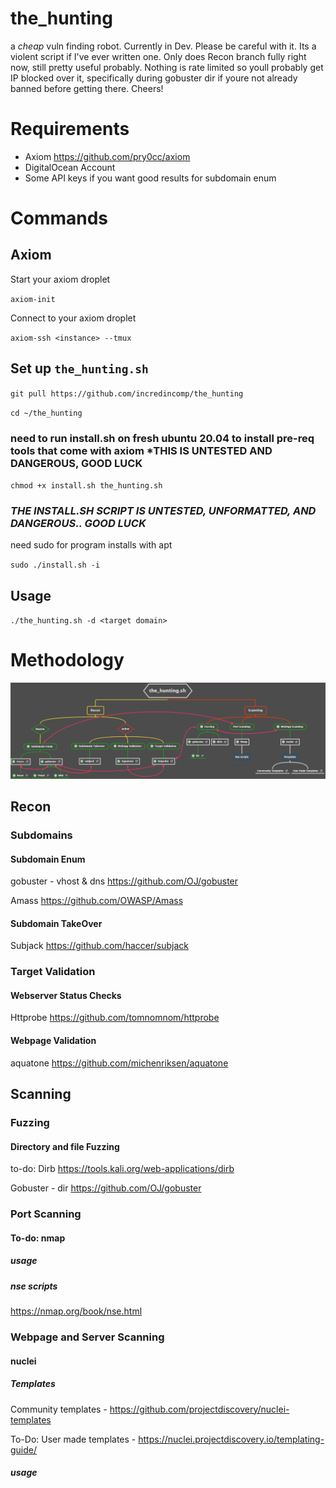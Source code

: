 # the_hunting
a *cheap* vuln finding robot. Currently in Dev. Please be careful with it. Its a violent script if I've ever written one. Only does Recon branch fully right now, still pretty useful probably. Nothing is rate limited so youll probably get IP blocked over it, specifically during gobuster dir if youre not already banned before getting there.
Cheers!

# Requirements

* Axiom https://github.com/pry0cc/axiom
* DigitalOcean Account
* Some API keys if you want good results for subdomain enum

# Commands
## Axiom
Start your axiom droplet

`axiom-init`

Connect to your axiom droplet

`axiom-ssh <instance> --tmux`

## Set up `the_hunting.sh`
`git pull https://github.com/incredincomp/the_hunting`

`cd ~/the_hunting`

### need to run install.sh on fresh ubuntu 20.04 to install pre-req tools that come with axiom *THIS IS UNTESTED AND DANGEROUS, GOOD LUCK
`chmod +x install.sh the_hunting.sh`

### *THE INSTALL.SH SCRIPT IS UNTESTED, UNFORMATTED, AND DANGEROUS.. GOOD LUCK*
need sudo for program installs with apt

`sudo ./install.sh -i`

## Usage
`./the_hunting.sh -d <target domain>`

# Methodology

![](https://github.com/incredincomp/usage-videos/blob/master/the_hunting1.PNG)

## Recon

### Subdomains

#### Subdomain Enum
gobuster - vhost & dns
https://github.com/OJ/gobuster

Amass
https://github.com/OWASP/Amass

#### Subdomain TakeOver
Subjack
https://github.com/haccer/subjack

### Target Validation

#### Webserver Status Checks
Httprobe
https://github.com/tomnomnom/httprobe

#### Webpage Validation
aquatone
https://github.com/michenriksen/aquatone

## Scanning

### Fuzzing
#### Directory and file Fuzzing
to-do: Dirb
https://tools.kali.org/web-applications/dirb

Gobuster - dir
https://github.com/OJ/gobuster

### Port Scanning
#### To-do: nmap

##### usage

##### nse scripts

https://nmap.org/book/nse.html

### Webpage and Server Scanning

#### nuclei

##### Templates

Community templates - https://github.com/projectdiscovery/nuclei-templates

To-Do: User made templates - https://nuclei.projectdiscovery.io/templating-guide/

##### usage
